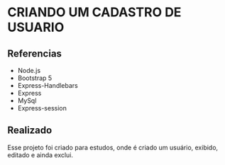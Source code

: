 # CRIANDO UM CADASTRO DE USUARIO

## Referencias

- Node.js
- Bootstrap 5
- Express-Handlebars
- Express
- MySql
- Express-session

## Realizado

Esse projeto foi criado para estudos, onde é criado um usuário, exibido, editado e ainda exclui.
